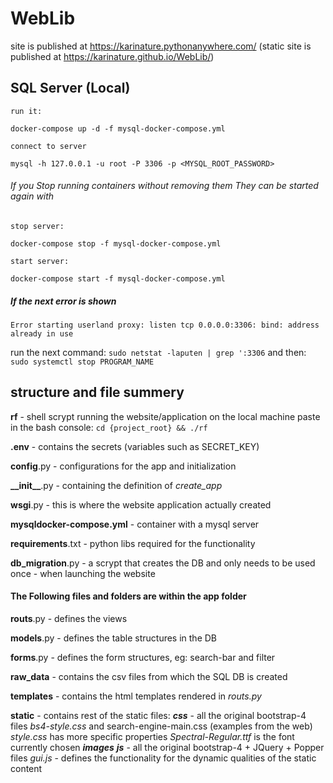 # WebLib

site is published at https://karinature.pythonanywhere.com/
(static site is published at https://karinature.github.io/WebLib/)
   
## SQL Server (Local) 
    run it:
`docker-compose up -d -f mysql-docker-compose.yml`

    connect to server
`mysql -h 127.0.0.1 -u root -P 3306 -p <MYSQL_ROOT_PASSWORD>`

###### If you Stop running containers without removing them They can be started again with
    
    stop server:
`docker-compose stop -f mysql-docker-compose.yml` 
    
    start server: 
`docker-compose start -f mysql-docker-compose.yml`

##### If the next error is shown 
    Error starting userland proxy: listen tcp 0.0.0.0:3306: bind: address already in use
run the next command:
`sudo netstat -laputen | grep ':3306`
and then:
`sudo systemctl stop PROGRAM_NAME`


## structure and file summery
**rf** - shell scrypt running the website/application on the local machine paste in the bash console: `cd {project_root} && ./rf`

**.env** - contains the secrets (variables such as SECRET_KEY)

**config**.py - configurations for the app and initialization 

**\_\_init__**.py - containing the definition of _create_app_

**wsgi**.py - this is where the website application actually created

**mysqldocker-compose.yml** - container with a mysql server

**requirements**.txt - python libs required for the functionality

**db_migration**.py - a scrypt that creates the DB and only needs to be used once - when launching the website 


#### The Following files and folders are within the app folder

**routs**.py - defines the views 

**models**.py - defines the table structures in the DB 

**forms**.py - defines the form structures, eg: search-bar and filter 

**raw_data** - contains the csv files from which the SQL DB is created

**templates** - contains the html templates rendered in _routs.py_

**static** - contains rest of the static files:
    ***css*** - 
        all the original bootstrap-4 files
        *bs4-style.css* and search-engine-main.css (examples from the web)
        *style.css* has more specific properties
        *Spectral-Regular.ttf* is the font currently chosen
    ***images***
    ***js*** - 
        all the original bootstrap-4 + JQuery + Popper files
        *gui.js* - defines the functionality for the dynamic qualities of the static content

     
